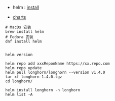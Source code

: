 - helm : [install](https://helm.sh/zh/docs/intro/install/)

- [charts](https://helm.sh/zh/docs/topics/charts/)

```shell
# MacOs 安装
brew install helm
# Fedora 安装
dnf install helm


helm version

helm repo add xxxReponName https://xx.repo.com
helm repo update
helm pull longhorn/longhorn --version v1.4.0
tar xf longhorn-1.4.0.tgz 
cd longhorn/

helm install longhorn -n longhorn 
helm list -A
```
